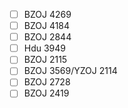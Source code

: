 - [ ] BZOJ 4269
- [ ] BZOJ 4184
- [ ] BZOJ 2844
- [ ] Hdu 3949
- [ ] BZOJ 2115
- [ ] BZOJ 3569/YZOJ 2114
- [ ] BZOJ 2728
- [ ] BZOJ 2419